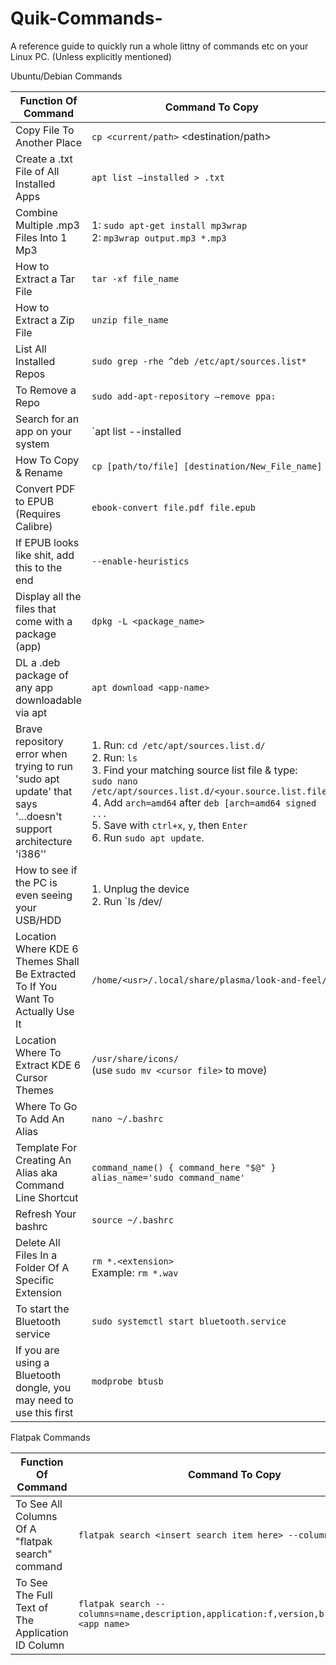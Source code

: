 # Quik-Commands-
A reference guide to quickly run a whole littny of commands etc on your Linux PC. (Unless explicitly mentioned)

Ubuntu/Debian Commands

| Function Of Command                                                                                             | Command To Copy           |
|-----------------------------------------------------------------------------------------------------------------|-----------------------------------------------------------------------------------------------------------------------------------------------------------------------------------------------------------------------------------------------------------------------------------------------------------------------|
| Copy File To Another Place                                                                                      | `cp <current/path>` <destination/path>                                                                                                                                                                                                                                         |
| Create a .txt File of All Installed Apps                                                                        | ```apt list –installed > .txt```                                                                                                                                                                                                                                                  |
| Combine Multiple .mp3 Files Into 1 Mp3                                                                          | 1: `sudo apt-get install mp3wrap` <br> 2: `mp3wrap output.mp3 *.mp3`                                                                                                                                                                                                          |
| How to Extract a Tar File                                                                                       | `tar -xf file_name`                                                                                                                                                                                                                                                            |
| How to Extract a Zip File                                                                                       | `unzip file_name`                                                                                                                                                                                                                                                              |
| List All Installed Repos                                                                                        | `sudo grep -rhe ^deb /etc/apt/sources.list*`                                                                                                                                                                                                                                   |
| To Remove a Repo                                                                                                | `sudo add-apt-repository –remove ppa:`                                                                                                                                                                                                                                        |
| Search for an app on your system                                                                                | `apt list --installed | grep -i`                                                                                                                                                                                                                                               |
| How To Copy & Rename                                                                                            | `cp [path/to/file] [destination/New_File_name]`                                                                                                                                                                                                                                |
| Convert PDF to EPUB (Requires Calibre)                                                                          | `ebook-convert file.pdf file.epub`                                                                                                                                                                                                                                            |
| If EPUB looks like shit, add this to the end                                                                    | `--enable-heuristics`                                                                                                                                                                                                                                                         |
| Display all the files that come with a package (app)                                                            | `dpkg -L <package_name>`                                                                                                                                                                                                                                                       |
| DL a .deb package of any app downloadable via apt                                                               | `apt download <app-name>`                                                                                                                                                                                                                                                      |
| Brave repository error when trying to run 'sudo apt update' that says '...doesn't support architecture 'i386''  | 1. Run: `cd /etc/apt/sources.list.d/`<br> 2. Run: `ls`<br> 3. Find your matching source list file & type:<br>`sudo nano /etc/apt/sources.list.d/<your.source.list.file>`<br> 4. Add `arch=amd64` after `deb [arch=amd64 signed ...`<br> 5. Save with `ctrl+x`, `y`, then `Enter`<br> 6. Run `sudo apt update`. |
| How to see if the PC is even seeing your USB/HDD                                                                | 1. Unplug the device<br> 2. Run `ls /dev/ | grep sd`<br> 3. Plug the device in & re-run<br> 4. More lines = USB detected; same lines = not detected.                                                                                                                             |
| Location Where KDE 6 Themes Shall Be Extracted To If You Want To Actually Use It                                | `/home/<usr>/.local/share/plasma/look-and-feel/`                                                                                                                                                                                                                              |
| Location Where To Extract KDE 6 Cursor Themes                                                                   | `/usr/share/icons/` <br> (use `sudo mv <cursor file>` to move)                                                                                                                                                                                                                |
| Where To Go To Add An Alias                                                                                     | `nano ~/.bashrc`                                                                                                                                                                                                                                                               |
| Template For Creating An Alias aka Command Line Shortcut                                                        | `command_name() { command_here "$@" } alias_name='sudo command_name'`                                                                                                                                                                                                         |
| Refresh Your bashrc                                                                                             | `source ~/.bashrc`                                                                                                                                                                                                                                                             |
| Delete All Files In a Folder Of A Specific Extension                                                            | `rm *.<extension>`<br> Example: `rm *.wav`                                                                                                                                                                                                                                    |
| To start the Bluetooth service                                                                                  | `sudo systemctl start bluetooth.service`                                                                                                                                                                                                                                       |
| If you are using a Bluetooth dongle, you may need to use this first                                             | `modprobe btusb`                                                                                                                                                                                                                                                               |

Flatpak Commands

| Function Of Command                                             | Command To Copy                                                                                     |
|-----------------------------------------------------------------|-----------------------------------------------------------------------------------------------------|
| To See All Columns Of A "flatpak search" command                | `flatpak search <insert search item here> --columns all`                                           |
| To See The Full Text of The Application ID Column               | `flatpak search --columns=name,description,application:f,version,branch,remotes <app name>`        |
